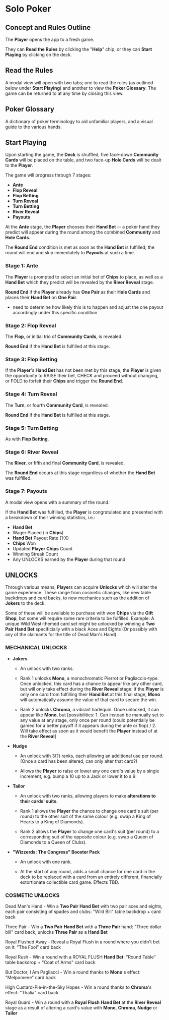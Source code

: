 # Solo Poker

## Concept and Rules Outline

The **Player** opens the app to a fresh game.

They can **Read the Rules** by clicking the "**Help**" chip, or they can **Start Playing** by clicking on the deck.

## Read the Rules

A modal view will open with two tabs; one to read the rules (as outlined below under **Start Playing**) and another to view the **Poker Glossary**. The game can be returned to at any time by closing this view.

## Poker Glossary
	
A dictionary of poker terminology to aid unfamiliar players, and a visual guide to the various hands.


## Start Playing

Upon starting the game, the **Deck** is shuffled, five face-down **Community Cards** will be placed on the table, and two face-up **Hole Cards** will be dealt to the **Player**.

The game will progress through 7 stages: 
- **Ante**
- **Flop Reveal**
- **Flop Betting**
- **Turn Reveal**
- **Turn Betting**
- **River Reveal**
- **Payouts**

At the **Ante** stage, the **Player** chooses their **Hand Bet** -- a poker hand they predict will appear during the round among the combined **Community** and **Hole Cards**.

The **Round End** condition is met as soon as the **Hand Bet** is fulfilled; the round will end and skip immediately to **Payouts** at such a time.

### Stage 1: Ante

The **Player** is prompted to select an initial bet of **Chips** to place, as well as a **Hand Bet** which they predict will be revealed by the **River Reveal** stage.

**Round End** if the **Player** already has **One Pair** as their **Hole Cards** and places their **Hand Bet** on **One Pair**.
- need to determine how likely this is to happen and adjust the one payout accordingly under this specific condition


### Stage 2: Flop Reveal

The **Flop**, or initial trio of **Community Cards**, is revealed.

**Round End** if the **Hand Bet** is fulfilled at this stage.


### Stage 3: Flop Betting

If the **Player**'s **Hand Bet** has not been met by this stage, the **Player** is given the opportunity to RAISE their bet, CHECK and proceed without changing, or FOLD to forfeit their **Chips** and trigger the **Round End**.


### Stage 4: Turn Reveal

The **Turn**, or fourth **Community Card**, is revealed.

**Round End** if the **Hand Bet** is fulfilled at this stage.


### Stage 5: Turn Betting

As with **Flop Betting**.


### Stage 6: River Reveal

The **River**, or fifth and final **Community Card**, is revealed.

The **Round End** occurs at this stage regardless of whether the **Hand Bet** was fulfilled.

### Stage 7: **Payouts**

A modal view opens with a summary of the round.

If the **Hand Bet** was fulfilled, the **Player** is congratulated and presented with a breakdown of their winning statistics, i.e.:
- **Hand Bet**
- Wager Placed (in **Chips**)
- **Hand Bet** Payout Rate (1:X)
- **Chips** Won
- Updated **Player Chips** Count
- Winning Streak Count
- Any UNLOCKS earned by the **Player** during that round


## UNLOCKS

Through various means, **Player**s can acquire **Unlocks** which will alter the game experience. These range from cosmetic changes, like new table backdrops and card backs, to new mechanics such as the addition of **Jokers** to the deck.

Some of these will be available to purchase with won **Chips** via the **Gift Shop**, but some will require some rare criteria to be fulfilled. Example: A unique Wild West-themed card set might be unlocked by winning a **Two Pair** **Hand Bet** specificially with a black Aces and Eights (Or possibly with any of the claimants for the title of Dead Man's Hand).

### MECHANICAL UNLOCKS

- **Jokers**
  - An unlock with two ranks.

  - Rank 1 unlocks **Mono**, a monochromatic Pierrot or Pagliaccio-type. Once unlocked, this card has a chance to appear like any other card, but will only take effect during the **River Reveal** stage: if the **Player** is only one card from fulfilling their **Hand Bet** at this final stage, **Mono** will automatically assume the value of that card to secure the win.

  - Rank 2 unlocks **Chroma**, a vibrant harlequin. Once unlocked, it can appear like **Mono**, but [possibilities: 1. Can instead be manually set to any value at any stage, only once per round (could potentially be gamed for a better payoff if it appears during the ante or flop) / 2. Will take effect as soon as it would benefit the **Player** instead of at the **River Reveal**]


- **Nudge**
  - An unlock with 3(?) ranks, each allowing an additional use per round. (Once a card has been altered, can only alter that card?)

  - Allows the **Player** to raise or lower any one card's value by a single increment, e.g. bump a 10 up to a Jack or lower it to a 9.


- **Tailor**
  - An unlock with two ranks, allowing players to make **alterations to their cards' suits**.

  - Rank 1 allows the **Player** the chance to change one card's suit (per round) to the other suit of the same colour (e.g. swap a King of Hearts to a King of Diamonds).

  - Rank 2 allows the **Player** to change one card's suit (per round) to a corresponding suit of the opposite colour (e.g. swap a Queen of Diamonds to a Queen of Clubs).


- **"Wizzerds: The Congress" Booster Pack**
  - An unlock with one rank.

  - At the start of any round, adds a small chance for one card in the deck to be replaced with a card from an entirely different, financially extortionate collectible card game. Effects TBD.


### COSMETIC UNLOCKS

Dead Man's Hand - Win a **Two Pair** **Hand Bet** with two pair aces and eights, each pair consisting of spades and clubs: "Wild Bill" table backdrop + card back

Three Pair - Win a **Two Pair** **Hand Bet** with a **Three Pair** hand: "Three dollar bill" card back, unlocks **Three Pair** as a **Hand Bet**

Royal Flushed Away - Reveal a Royal Flush in a round where you didn't bet on it: "The Fool" card back

Royal Rush - Win a round with a ROYAL FLUSH **Hand Bet**: "Round Table" table backdrop + "Coat of Arms" card back

But Doctor, I Am Pagliacci - Win a round thanks to **Mono**'s effect: "Melpomene" card back

High Custard-Pie-in-the-Sky Hopes - Win a round thanks to **Chroma**'s effect: "Thalia" card back

Royal Guard - Win a round with a **Royal Flush** **Hand Bet** at the **River Reveal** stage as a result of altering a card's value with **Mono**, **Chroma**, **Nudge** or **Tailor**